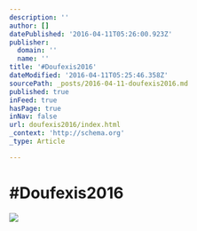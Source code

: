 ```yaml
---
description: ''
author: []
datePublished: '2016-04-11T05:26:00.923Z'
publisher:
  domain: ''
  name: ''
title: '#Doufexis2016'
dateModified: '2016-04-11T05:25:46.358Z'
sourcePath: _posts/2016-04-11-doufexis2016.md
published: true
inFeed: true
hasPage: true
inNav: false
url: doufexis2016/index.html
_context: 'http://schema.org'
_type: Article

---
```

# \#Doufexis2016
![](https://the-grid-user-content.s3-us-west-2.amazonaws.com/7f038fbf-38f2-4397-a76c-6f1d3d8d85a9.png)